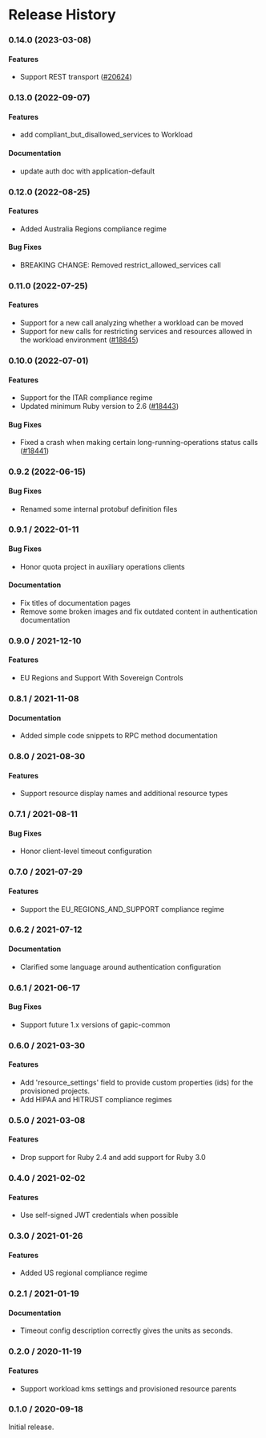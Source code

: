 # Release History

### 0.14.0 (2023-03-08)

#### Features

* Support REST transport ([#20624](https://github.com/googleapis/google-cloud-ruby/issues/20624)) 

### 0.13.0 (2022-09-07)

#### Features

* add compliant_but_disallowed_services to Workload 
#### Documentation

* update auth doc with application-default 

### 0.12.0 (2022-08-25)

#### Features

* Added Australia Regions compliance regime

#### Bug Fixes

* BREAKING CHANGE: Removed restrict_allowed_services call

### 0.11.0 (2022-07-25)

#### Features

* Support for a new call analyzing whether a workload can be moved 
* Support for new calls for restricting services and resources allowed in the workload environment ([#18845](https://github.com/googleapis/google-cloud-ruby/issues/18845)) 

### 0.10.0 (2022-07-01)

#### Features

* Support for the ITAR compliance regime 
* Updated minimum Ruby version to 2.6 ([#18443](https://github.com/googleapis/google-cloud-ruby/issues/18443)) 
#### Bug Fixes

* Fixed a crash when making certain long-running-operations status calls ([#18441](https://github.com/googleapis/google-cloud-ruby/issues/18441)) 

### 0.9.2 (2022-06-15)

#### Bug Fixes

* Renamed some internal protobuf definition files

### 0.9.1 / 2022-01-11

#### Bug Fixes

* Honor quota project in auxiliary operations clients

#### Documentation

* Fix titles of documentation pages
* Remove some broken images and fix outdated content in authentication documentation

### 0.9.0 / 2021-12-10

#### Features

* EU Regions and Support With Sovereign Controls

### 0.8.1 / 2021-11-08

#### Documentation

* Added simple code snippets to RPC method documentation

### 0.8.0 / 2021-08-30

#### Features

* Support resource display names and additional resource types

### 0.7.1 / 2021-08-11

#### Bug Fixes

* Honor client-level timeout configuration

### 0.7.0 / 2021-07-29

#### Features

* Support the EU_REGIONS_AND_SUPPORT compliance regime

### 0.6.2 / 2021-07-12

#### Documentation

* Clarified some language around authentication configuration

### 0.6.1 / 2021-06-17

#### Bug Fixes

* Support future 1.x versions of gapic-common

### 0.6.0 / 2021-03-30

#### Features

* Add 'resource_settings' field to provide custom properties (ids) for the provisioned projects.
* Add HIPAA and HITRUST compliance regimes

### 0.5.0 / 2021-03-08

#### Features

* Drop support for Ruby 2.4 and add support for Ruby 3.0

### 0.4.0 / 2021-02-02

#### Features

* Use self-signed JWT credentials when possible

### 0.3.0 / 2021-01-26

#### Features

* Added US regional compliance regime

### 0.2.1 / 2021-01-19

#### Documentation

* Timeout config description correctly gives the units as seconds.

### 0.2.0 / 2020-11-19

#### Features

* Support workload kms settings and provisioned resource parents

### 0.1.0 / 2020-09-18

Initial release.

